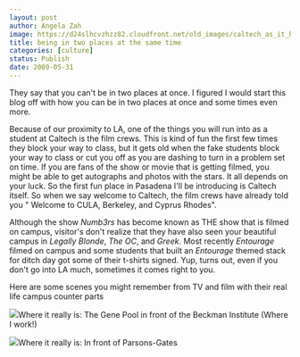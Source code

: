 ```yaml
---
layout: post
author: Angela Zah
image: https://d24slhcvzhzz82.cloudfront.net/old_images/caltech_as_it_happens/6a0105349b8251970b011570b2cebc970b.jpg
title: being in two places at the same time
categories: [culture]
status: Publish
date: 2009-05-31
---
```


They say that you can't be in two places at once. I figured I would start this blog off with how you can be in two places at once and some times even more.

Because of our proximity to LA, one of the things you will run into as a student at Caltech is the film crews. This is kind of fun the first few times they block your way to class, but it gets old when the fake students block your way to class or cut you off as you are dashing to turn in a problem set on time. If you are fans of the show or movie that is getting filmed, you might be able to get autographs and photos with the stars. It all depends on your luck. So the first fun place in Pasadena I'll be introducing is Caltech itself. So when we say welcome to Caltech, the film crews have already told you " Welcome to CULA, Berkeley, and Cyprus Rhodes".

Although the show *Numb3rs* has become known as THE show that is filmed on campus, visitor's don't realize that they have also seen your beautiful campus in *Legally Blonde*, *The OC*, and *Greek*. Most recently *Entourage* filmed on campus and some students that built an *Entourage* themed stack for ditch day got some of their t-shirts signed. Yup, turns out, even if you don't go into LA much, sometimes it comes right to you.

Here are some scenes you might remember from TV and film with their real life campus counter parts


![](https://d24slhcvzhzz82.cloudfront.net/old_images/caltech_as_it_happens/6a0105349b8251970b01156fbd8c1d970c.jpg)Where it really is: The Gene Pool in front of the Beckman Institute (Where I work!)

![](https://d24slhcvzhzz82.cloudfront.net/old_images/caltech_as_it_happens/6a0105349b8251970b011570b2d003970b.jpg)Where it really is: In front of Parsons-Gates
